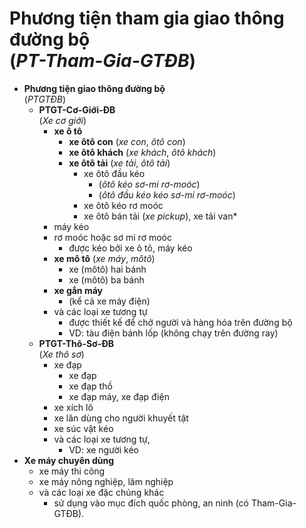 # **Phương tiện tham gia giao thông đường bộ**<br/>(_PT-Tham-Gia-GTĐB_)

- **Phương tiện giao thông đường bộ**<br />(_PTGTĐB_)
  - **PTGT-Cơ-Giới-ĐB**<br />(_Xe cơ giới_)
    - **xe ô tô**
      - **xe ôtô con** (_xe con_, _ôtô con_)
      - **xe ôtô khách** (_xe khách_, _ôtô khách_)
      - **xe ôtô tải** (_xe tải_, _ôtô tải_)
        - xe ôtô đầu kéo
          - (_ôtô kéo sơ-mi rơ-moóc_)
          - (_ôtô đầu kéo kéo sơ-mi rơ-moóc_)
        - xe ôtô kéo rơ moóc
        - xe ôtô bán tải (_xe pickup_), xe tải van*
    - máy kéo
    - rơ moóc hoặc sơ mi rơ moóc
      - được kéo bởi xe ô tô, máy kéo
    - **xe mô tô** (_xe máy_, _môtô_)
      - xe (môtô) hai bánh
      - xe (môtô) ba bánh
    - **xe gắn máy**
      - (kể cả xe máy điện)
    - và các loại xe tương tự <!-- markmap: fold -->
      - được thiết kế để chở người và hàng hóa trên đường bộ
      - VD: tàu điện bánh lốp (không chạy trên đường ray)
  - **PTGT-Thô-Sơ-ĐB**<br/>(_Xe thô sơ_)
    - xe đạp
      - xe đạp
      - xe đạp thồ
      - xe đạp máy, xe đạp điện
    - xe xích lô
    - xe lăn dùng cho người khuyết tật
    - xe súc vật kéo
    - và các loại xe tương tự,
      - VD: xe người kéo
- **Xe máy chuyên dùng**
  - xe máy thi công
  - xe máy nông nghiệp, lâm nghiệp
  - và các loại xe đặc chủng khác <!-- markmap: fold -->
    - sử dụng vào mục đích quốc phòng, an ninh (có Tham-Gia-GTĐB).
